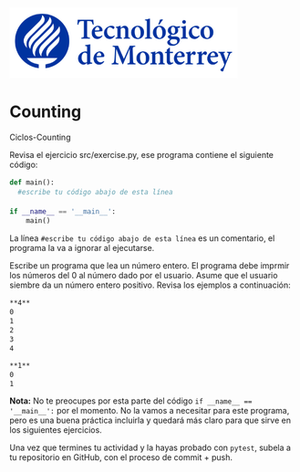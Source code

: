 ![Tec de Monterrey](images/logotecmty.png)
# Counting
Ciclos-Counting

Revisa el ejercicio src/exercise.py, ese programa contiene el siguiente código:

```python
def main():
  #escribe tu código abajo de esta línea

if __name__ == '__main__':
    main()
```

La línea  `#escribe tu código abajo de esta línea` es un comentario, el programa la va a ignorar al ejecutarse.

Escribe un programa que lea un número entero. El programa debe imprmir los números del 0 al número dado por el usuario. Asume que el usuario siembre da un número entero positivo. Revisa los ejemplos a continuación:

```plaintext
**4**
0
1
2
3
4
```

```plaintext
**1**
0
1
```

**Nota:** No te preocupes por esta parte del código `if __name__ == '__main__':` por el momento. No la vamos a necesitar para este programa, pero es una buena práctica incluirla y quedará más claro para que sirve en los siguientes ejercicios.

Una vez que termines tu actividad y la hayas probado con `pytest`, subela a tu repositorio en GitHub, con el proceso de commit + push.
